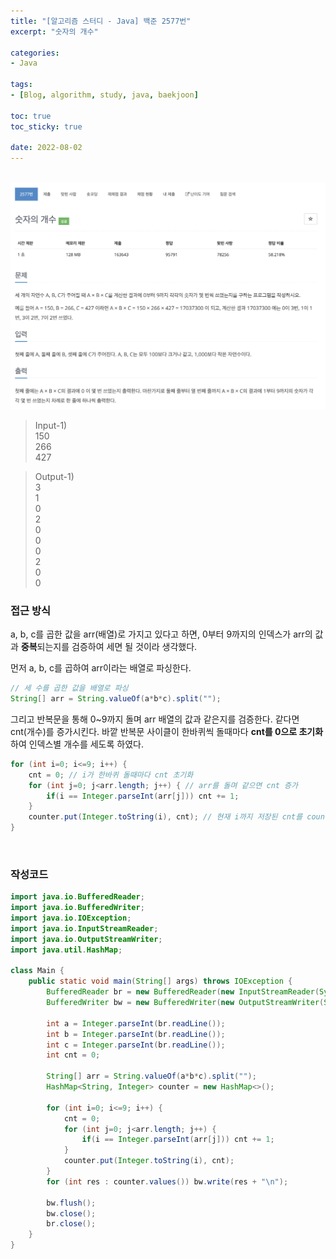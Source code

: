 ```yaml
--- 
title: "[알고리즘 스터디 - Java] 백준 2577번" 
excerpt: "숫자의 개수" 

categories: 
- Java

tags: 
- [Blog, algorithm, study, java, baekjoon]

toc: true
toc_sticky: true

date: 2022-08-02
--- 
```


<br>

<center><img src="/assets/images/baekjoon/2577.png"></center>

> Input-1) <br>
150 <br>
266 <br>
427 <br>

> Output-1) <br>
3 <br>
1 <br>
0 <br>
2 <br>
0 <br>
0 <br>
0 <br>
2 <br>
0 <br>
0 <br>

### 접근 방식
a, b, c를 곱한 값을 arr(배열)로 가지고 있다고 하면, 
0부터 9까지의 인덱스가 arr의 값과 **중복**되는지를 검증하여 세면 될 것이라 생각했다.

먼저 a, b, c를 곱하여 arr이라는 배열로 파싱한다.

```java
// 세 수를 곱한 값을 배열로 파싱
String[] arr = String.valueOf(a*b*c).split("");
```

그리고 반복문을 통해 0~9까지 돌며 arr 배열의 값과 같은지를 검증한다.
같다면 cnt(개수)를 증가시킨다.
바깥 반복문 사이클이 한바퀴씩 돌때마다 **cnt를 0으로 초기화**하여 인덱스별 개수를 세도록 하였다.

```java
for (int i=0; i<=9; i++) { 
    cnt = 0; // i가 한바퀴 돌때마다 cnt 초기화
    for (int j=0; j<arr.length; j++) { // arr를 돌며 같으면 cnt 증가
        if(i == Integer.parseInt(arr[j])) cnt += 1;
    }
    counter.put(Integer.toString(i), cnt); // 현재 i까지 저장된 cnt를 counter 맵에 저장
}
```

<br>

### 작성코드
```java
import java.io.BufferedReader;
import java.io.BufferedWriter;
import java.io.IOException;
import java.io.InputStreamReader;
import java.io.OutputStreamWriter;
import java.util.HashMap;

class Main {
    public static void main(String[] args) throws IOException {
        BufferedReader br = new BufferedReader(new InputStreamReader(System.in));
        BufferedWriter bw = new BufferedWriter(new OutputStreamWriter(System.out));

        int a = Integer.parseInt(br.readLine());
        int b = Integer.parseInt(br.readLine());
        int c = Integer.parseInt(br.readLine());
        int cnt = 0;
        
        String[] arr = String.valueOf(a*b*c).split("");
        HashMap<String, Integer> counter = new HashMap<>();

        for (int i=0; i<=9; i++) {
            cnt = 0;
            for (int j=0; j<arr.length; j++) {
                if(i == Integer.parseInt(arr[j])) cnt += 1;
            }
            counter.put(Integer.toString(i), cnt);
        }
        for (int res : counter.values()) bw.write(res + "\n");

        bw.flush();
        bw.close();
        br.close();
    }
}
```